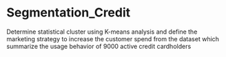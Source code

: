 # Segmentation_Credit
Determine statistical cluster using K-means analysis and define the marketing strategy to increase the customer spend from the dataset which summarize the usage behavior of 9000 active credit cardholders

